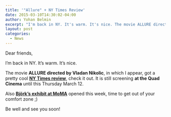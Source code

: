 ```yaml
---
title: '"Allure" + NY Times Review'
date: 2015-03-10T14:30:02-04:00
author: Yohan Belmin
excerpt: "I'm back in NY. It's warm. It's nice. The movie ALLURE directed by Vladan Nikolic, in which I appear, got a pretty cool NY Times review, check it out."
layout: post
categories:
  - News
---
```

Dear friends,

I&#8217;m back in NY. It&#8217;s warm. It&#8217;s nice.

The movie **ALLURE directed by Vladan Nikolic**, in which I appear, got a pretty cool <a href="http://www.nytimes.com/2015/03/07/movies/review-vladan-nikolics-allure-shows-new-york-through-immigrants-eyes.html?_r=0" target="_blank"><strong>NY Times review</strong></a>, check it out. It is still screening **at the Quad Cinema** until this Thursday March 12.

Also <a href="http://www.moma.org/visit/calendar/exhibitions/1501" target="_blank"><strong>Björk&#8217;s exhibit at MoMA</strong></a> opened this week, time to get out of your comfort zone ;)

Be well and see you soon!
